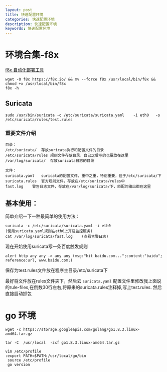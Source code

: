 ```yaml
---
layout: post
title: 快速配置环境
categories: 快速配置环境
description: 快速配置环境
keywords: 快速配置环境
---
```




# 环境合集-f8x

[f8x 自动化部署工具 
](https://github.com/ffffffff0x/f8x.git)

```dotnetcli
wget -O f8x https://f8x.io/ && mv --force f8x /usr/local/bin/f8x && chmod +x /usr/local/bin/f8x
f8x -h

```

## Suricata

```dotnetcli
sudo /usr/bin/suricata -c /etc/suricata/suricata.yaml    -i eth0   -s /etc/suricata/rules/test.rules
```

### 重要文件介绍

```
目录：
/etc/suricata/	存放suricata执行和配置文件的目录
/etc/suricata/rules	规则文件存放目录，自己之后写的也要放在这里
/var/log/suricata/	存放suricata日志的目录

文件：
suricata.yaml	suricata的配置文件，重中之重，特别重要，位于/etc/suricata/下
suricata.rules	官方规则文件，存放在/etc/suricata/rules中
fast.log	警告日志文件，存放在/var/log/suricata/下，匹配的输出都在这里
```
## 基本使用：

简单介绍一下一种最简单的使用方法：

```dotnetcli
suricata -c /etc/suricata/suricata.yaml -i eth0    
(使用suricata.yaml规则在eth0上开启监控服务)
cat /var/log/suricata/fast.log    (查看告警日志)
```


现在开始使用suricata写一条百度触发规则
```
alert http any any -> any any (msg:"hit baidu.com...";content:"baidu"; reference:url, www.baidu.com;)

```


保存为test.rules文件放在程序主目录/etc/suricata下


最好将文件放在rules文件夹下，然后去 `suricata.yaml` 配置文件里修改我上面说的rule-files,在倒数30行左右,将原来的suricata.rules注释掉,写上test.rules.
然后直接启动抓包

# go 环境

```
wget -c https://storage.googleapis.com/golang/go1.8.3.linux-amd64.tar.gz

tar -C  /usr/local  -zxf go1.8.3.linux-amd64.tar.gz

vim /etc/profile
:export PATH=$PATH:/usr/local/go/bin
 source /etc/profile
 go version
```
